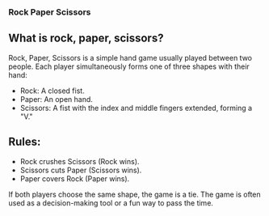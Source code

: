 ### Rock Paper Scissors

## What is rock, paper, scissors?
Rock, Paper, Scissors is a simple hand game usually played between two people. Each player simultaneously forms one of three shapes with their hand:

- Rock: A closed fist.
- Paper: An open hand.
- Scissors: A fist with the index and middle fingers extended, forming a "V."

## Rules:

- Rock crushes Scissors (Rock wins).
- Scissors cuts Paper (Scissors wins).
- Paper covers Rock (Paper wins).

If both players choose the same shape, the game is a tie. The game is often used as a decision-making tool or a fun way to pass the time.